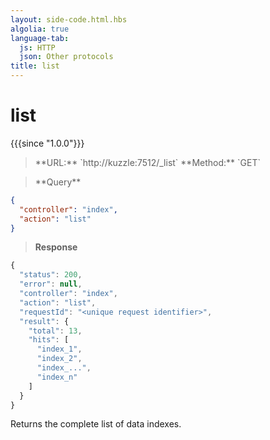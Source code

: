 ```yaml
---
layout: side-code.html.hbs
algolia: true
language-tab:
  js: HTTP
  json: Other protocols
title: list
---
```


# list

{{{since "1.0.0"}}}

<blockquote class="js">
<p>
**URL:** `http://kuzzle:7512/_list`  
**Method:** `GET`
</p>
</blockquote>

<blockquote class="json">
<p>
**Query**
</p>
</blockquote>


```json
{
  "controller": "index",
  "action": "list"
}
```

>**Response**

```javascript
{
  "status": 200,
  "error": null,
  "controller": "index",
  "action": "list",
  "requestId": "<unique request identifier>",
  "result": {
    "total": 13,
    "hits": [
      "index_1",
      "index_2",
      "index_...",
      "index_n"
    ]
  }
}
```

Returns the complete list of data indexes.
